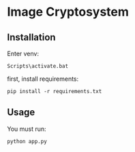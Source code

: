 # Image Cryptosystem

## Installation

Enter venv:
```
Scripts\activate.bat
```

first, install requirements:
```
pip install -r requirements.txt
```

## Usage

You must run:
```
python app.py
```